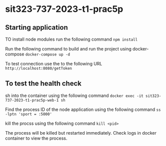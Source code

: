 # sit323-737-2023-t1-prac5p

## Starting application

TO install node modules run the following command
`npm install`

Run the following command to build and run the project using docker-compose
`docker-compose up -d`

To test connection use the to the following URL
`http://localhost:8080/getToken`

## To test the health check

sh into the container using the following command
`docker exec -it sit323-737-2023-t1-prac5p-web-1 sh`

Find the process ID of the node application using the following command
`ss -lptn 'sport = :5000'`

kill the procss using the following command
`kill <pid>`

The process will be killed but restarted immediately.
Check logs in docker container to view the process.
